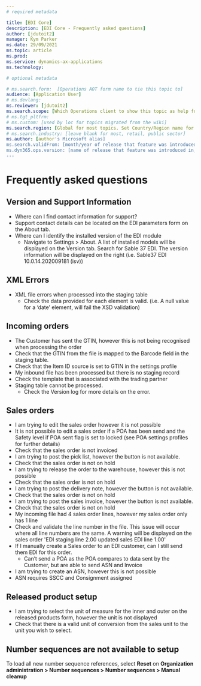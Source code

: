 ```yaml
---
# required metadata

title: [EDI Core]
description: [EDI Core - Frequently asked questions]
author: [jdutoit2]
manager: Kym Parker
ms.date: 29/09/2021
ms.topic: article
ms.prod: 
ms.service: dynamics-ax-applications
ms.technology: 

# optional metadata

# ms.search.form:  [Operations AOT form name to tie this topic to]
audience: [Application User]
# ms.devlang: 
ms.reviewer: [jdutoit2]
ms.search.scope: [Which Operations client to show this topic as help for, to be set by content strategist, see list here: https://microsoft.sharepoint.com/teams/DynDoc/_layouts/15/WopiFrame.aspx?sourcedoc={23419e1c-eb64-42e9-aa9b-79875b428718}&action=edit&wd=target%28Core%20Dynamics%20AX%20CP%20requirements%2Eone%7C4CC185C0%2DEFAA%2D42CD%2D94B9%2D8F2A45E7F61A%2FVersions%20list%20for%20docs%20topics%7CC14BE630%2D5151%2D49D6%2D8305%2D554B5084593C%2F%29]
# ms.tgt_pltfrm: 
# ms.custom: [used by loc for topics migrated from the wiki]
ms.search.region: [Global for most topics. Set Country/Region name for localizations]
# ms.search.industry: [leave blank for most, retail, public sector]
ms.author: [author's Microsoft alias]
ms.search.validFrom: [month/year of release that feature was introduced in, in format yyyy-mm-dd]
ms.dyn365.ops.version: [name of release that feature was introduced in, see list here: https://microsoft.sharepoint.com/teams/DynDoc/_layouts/15/WopiFrame.aspx?sourcedoc={23419e1c-eb64-42e9-aa9b-79875b428718}&action=edit&wd=target%28Core%20Dynamics%20AX%20CP%20requirements%2Eone%7C4CC185C0%2DEFAA%2D42CD%2D94B9%2D8F2A45E7F61A%2FVersions%20list%20for%20docs%20topics%7CC14BE630%2D5151%2D49D6%2D8305%2D554B5084593C%2F%29]
---
```


# Frequently asked questions

## Version and Support Information
-	Where can I find contact information for support?
   - Support contact details can be located on the EDI parameters form on the About tab.
- Where can I identify the installed version of the EDI module
   - Navigate to Settings > About.  A list of installed models will be displayed on the Version tab.  Search for Sable 37 EDI. The version information will be displayed on the right (i.e. Sable37 EDI 10.0.14.202009181 (isv))
  
## XML Errors
- XML file errors when processed into the staging table
  - Check the data provided for each element is valid. (i.e. A null value for a ‘date’ element, will fail the XSD validation)

## Incoming orders
-	The Customer has sent the GTIN, however this is not being recognised when processing the order
   - Check that the GTIN from the file is mapped to the Barcode field in the staging table.
   - Check that the Item ID source is set to GTIN in the settings profile
-	My inbound file has been processed but there is no staging record
   - Check the template that is associated with the trading partner
- Staging table cannot be processed.  
   - Check the Version log for more details on the error.
  
## Sales orders
-	I am trying to edit the sales order however it is not possible
   - It is not possible to edit a sales order if a POA has been send and the Safety level if POA sent flag is set to locked (see POA settings profiles for further details)
   - Check that the sales order is not invoiced
-	I am trying to post the pick list, however the button is not available.
   - Check that the sales order is not on hold
-	I am trying to release the order to the warehouse, however this is not possible
   - Check that the sales order is not on hold
-	I am trying to post the delivery note, however the button is not available.
   - Check that the sales order is not on hold
-	I am trying to post the sales invoice, however the button is not available.
   - Check that the sales order is not on hold
-	My incoming file had 4 sales order lines, however my sales order only has 1 line
   - Check and validate the line number in the file.  This issue will occur where all line numbers are the same.  A warning will be displayed on the sales order 'EDI staging line 2.00 updated sales EDI line 1.00'
- If I manually create a Sales order to an EDI customer, can I still send them EDI for this order.
   - Can’t send a POA as the POA compares to data sent by the Customer, but are able to send ASN and Invoice
-	I am trying to create an ASN, however this is not possible
   - ASN requires SSCC and Consignment assigned
  
## Released product setup
-	I am trying to select the unit of measure for the inner and outer on the released products form, however the unit is not displayed
   - Check that there is a valid unit of conversion from the sales unit to the unit you wish to select.

## Number sequences are not available to setup
To load all new number sequence references, select **Reset** on **Organization administration > Number sequences > Number sequences > Manual cleanup**
